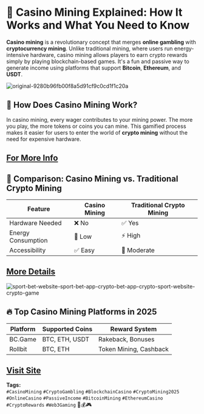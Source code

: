 # 🎰 Casino Mining Explained: How It Works and What You Need to Know

**Casino mining** is a revolutionary concept that merges **online gambling** with **cryptocurrency mining**. Unlike traditional mining, where users run energy-intensive hardware, casino mining allows players to earn crypto rewards simply by playing blockchain-based games. It's a fun and passive way to generate income using platforms that support **Bitcoin**, **Ethereum**, and **USDT**.

![original-9280b96fb00f8a5d91cf9c0cd1f1c20a](https://github.com/user-attachments/assets/6312f95f-3717-4894-98e7-e0b12a0921e1)

## 🎲 How Does Casino Mining Work?

In casino mining, every wager contributes to your mining power. The more you play, the more tokens or coins you can mine. This gamified process makes it easier for users to enter the world of **crypto mining** without the need for expensive hardware.

[For More Info](https://tinyurl.com/33sathw3)
---

## 🧩 Comparison: Casino Mining vs. Traditional Crypto Mining

| Feature              | Casino Mining        | Traditional Crypto Mining |
|----------------------|----------------------|----------------------------|
| Hardware Needed      | ❌ No                | ✅ Yes                     |
| Energy Consumption   | 🔋 Low               | ⚡ High                    |
| Accessibility        | ✅ Easy              | 🧠 Moderate                |

[More Details](https://tinyurl.com/uycshsmp)
---

![sport-bet-website-sport-bet-app-crypto-bet-app-crypto-sport-website-crypto-game](https://github.com/user-attachments/assets/fe0d84cf-a755-482c-8616-66b9fdf69c4d)

## 🔥 Top Casino Mining Platforms in 2025

| Platform   | Supported Coins      | Reward System        |
|------------|----------------------|-----------------------|
| BC.Game    | BTC, ETH, USDT       | Rakeback, Bonuses     |
| Rollbit    | BTC, ETH             | Token Mining, Cashback|

[Visit Site](https://tinyurl.com/2p644kkh)
---

**Tags:**  
`#CasinoMining` `#CryptoGambling` `#BlockchainCasino` `#CryptoMining2025` `#OnlineCasino` `#PassiveIncome` `#BitcoinMining` `#EthereumCasino` `#CryptoRewards` `#Web3Gaming` 🚀💰🎮
